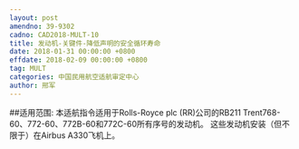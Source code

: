 ```yaml
---
layout: post
amendno: 39-9302
cadno: CAD2018-MULT-10
title: 发动机-关键件-降低声明的安全循环寿命
date: 2018-01-31 00:00:00 +0800
effdate: 2018-02-09 00:00:00 +0800
tag: MULT
categories: 中国民用航空适航审定中心
author: 邢军
---
```


##适用范围:
本适航指令适用于Rolls-Royce plc (RR)公司的RB211 Trent768-60、772-60、772B-60和772C-60所有序号的发动机。
这些发动机安装（但不限于）在Airbus A330飞机上。

